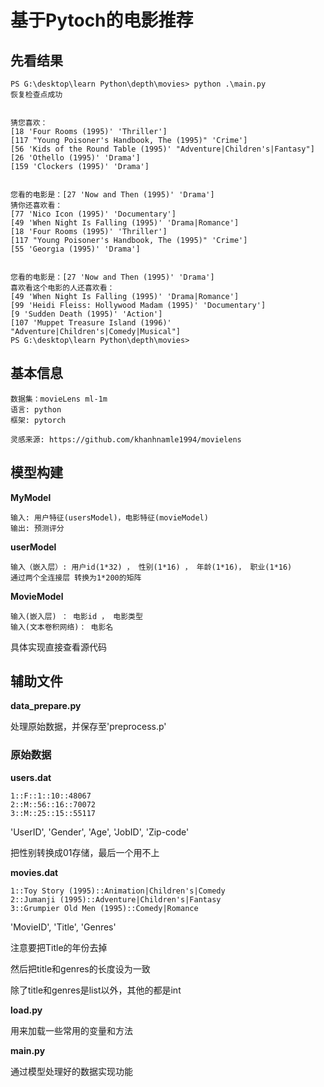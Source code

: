 # 基于Pytoch的电影推荐

## 先看结果

```
PS G:\desktop\learn Python\depth\movies> python .\main.py
恢复检查点成功


猜您喜欢：
[18 'Four Rooms (1995)' 'Thriller']
[117 "Young Poisoner's Handbook, The (1995)" 'Crime']
[56 'Kids of the Round Table (1995)' "Adventure|Children's|Fantasy"]       
[26 'Othello (1995)' 'Drama']
[159 'Clockers (1995)' 'Drama']


您看的电影是：[27 'Now and Then (1995)' 'Drama']
猜你还喜欢看：
[77 'Nico Icon (1995)' 'Documentary']
[49 'When Night Is Falling (1995)' 'Drama|Romance']
[18 'Four Rooms (1995)' 'Thriller']
[117 "Young Poisoner's Handbook, The (1995)" 'Crime']
[55 'Georgia (1995)' 'Drama']


您看的电影是：[27 'Now and Then (1995)' 'Drama']
喜欢看这个电影的人还喜欢看：
[49 'When Night Is Falling (1995)' 'Drama|Romance']
[99 'Heidi Fleiss: Hollywood Madam (1995)' 'Documentary']
[9 'Sudden Death (1995)' 'Action']
[107 'Muppet Treasure Island (1996)' "Adventure|Children's|Comedy|Musical"]
PS G:\desktop\learn Python\depth\movies> 
```

## 基本信息

```
数据集：movieLens ml-1m
语言: python
框架: pytorch

灵感来源: https://github.com/khanhnamle1994/movielens
```



## 模型构建

**MyModel**

```
输入: 用户特征(usersModel)，电影特征(movieModel)
输出: 预测评分
```

**userModel**

```
输入（嵌入层）: 用户id(1*32) ， 性别(1*16) ， 年龄(1*16)， 职业(1*16)
通过两个全连接层 转换为1*200的矩阵
```

**MovieModel**

```
输入(嵌入层) ： 电影id ， 电影类型
输入(文本卷积网络)： 电影名
```

具体实现直接查看源代码



## 辅助文件

**data_prepare.py**

处理原始数据，并保存至'preprocess.p'

### 原始数据

**users.dat**

```
1::F::1::10::48067
2::M::56::16::70072
3::M::25::15::55117
```

'UserID', 'Gender', 'Age', 'JobID', 'Zip-code'

把性别转换成01存储，最后一个用不上

**movies.dat**

```
1::Toy Story (1995)::Animation|Children's|Comedy
2::Jumanji (1995)::Adventure|Children's|Fantasy
3::Grumpier Old Men (1995)::Comedy|Romance
```

'MovieID', 'Title', 'Genres'

注意要把Title的年份去掉

然后把title和genres的长度设为一致

除了title和genres是list以外，其他的都是int



**load.py**

用来加载一些常用的变量和方法



**main.py**

通过模型处理好的数据实现功能

